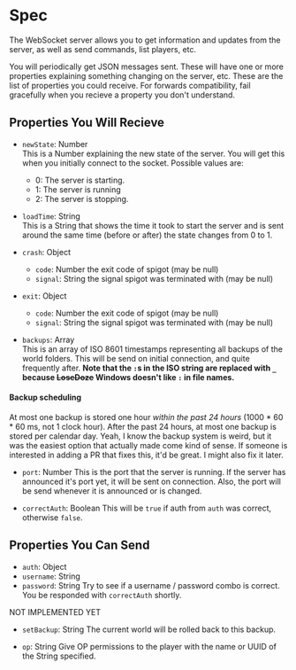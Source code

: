 # Spec
The WebSocket server allows you to get information and updates from the server, as well as send commands, list players, etc.

You will periodically get JSON messages sent. These will have one or more properties explaining something changing on the server, etc. These are the list of properties you could receive. For forwards compatibility, fail gracefully when you recieve a property you don't understand.

## Properties You Will Recieve
- `newState`: Number  
    This is a Number explaining the new state of the server. You will get this when you initially connect to the socket. Possible values are:
    - 0: The server is starting.
    - 1: The server is running
    - 2: The server is stopping.


- `loadTime`: String  
    This is a String that shows the time it took to start the server and is sent around the same time (before or after) the state changes from 0 to 1.


- `crash`: Object
   - `code`: Number
    the exit code of spigot (may be null)
   - `signal`: String
    the signal spigot was terminated with (may be null)


- `exit`: Object
   - `code`: Number
    the exit code of spigot (may be null)
   - `signal`: String
    the signal spigot was terminated with (may be null)


 - `backups`: Array  
  This is an array of ISO 8601 timestamps representing all backups of the world folders. This will be send on initial connection, and quite frequently after. **Note that the
`:`s in the ISO string are replaced with `_` because **~~LoseDoze~~** Windows doesn't like `:` in file names.**
  #### Backup scheduling
  At most one backup is stored one hour *within the past 24 hours* (1000 * 60 * 60 ms, not 1 clock hour). After the past 24 hours, at most one backup is stored per calendar day. Yeah, I know the backup system is weird, but it was the easiest option that actually made come kind of sense. If someone is interested in adding a PR that fixes this, it'd be great. I might also fix it later.

 - `port`: Number
  This is the port that the server is running. If the server has announced it's port yet, it will be sent on connection. Also, the port will be send whenever it is announced or is changed.

 - `correctAuth`: Boolean
  This will be `true` if auth from `auth` was correct, otherwise `false`.

## Properties You Can Send

  - `auth`: Object
   - `username`: String
   - `password`: String
   Try to see if a username / password combo is correct. You be responded with `correctAuth` shortly.

NOT IMPLEMENTED YET

 - `setBackup`: String
  The current world will be rolled back to this backup.

 - `op`: String
  Give OP permissions to the player with the name or UUID of the String specified.
